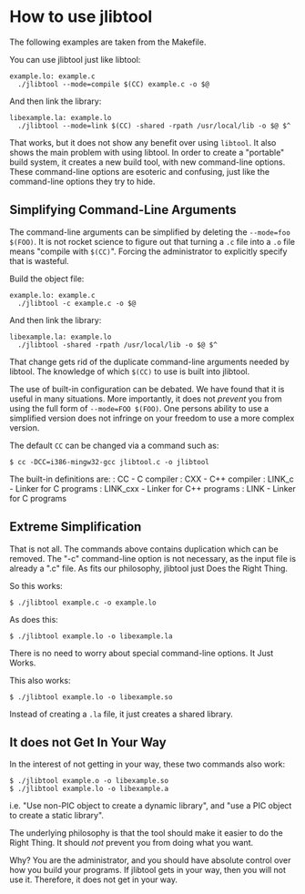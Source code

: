 # How to use jlibtool

The following examples are taken from the Makefile.

You can use jlibtool just like libtool:

    example.lo: example.c
      ./jlibtool --mode=compile $(CC) example.c -o $@

And then link the library:

    libexample.la: example.lo
      ./jlibtool --mode=link $(CC) -shared -rpath /usr/local/lib -o $@ $^

That works, but it does not show any benefit over using `libtool`.  It
also shows the main problem with using libtool.  In order to create a
"portable" build system, it creates a new build tool, with new
command-line options.  These command-line options are esoteric and
confusing, just like the command-line options they try to hide.

## Simplifying Command-Line Arguments

The command-line arguments can be simplified by deleting the
`--mode=foo $(FOO)`.  It is not rocket science to figure out that
turning a `.c` file into a `.o` file means "compile with `$(CC)`".
Forcing the administrator to explicitly specify that is wasteful.

Build the object file:

    example.lo: example.c
      ./jlibtool -c example.c -o $@

And then link the library:

    libexample.la: example.lo
      ./jlibtool -shared -rpath /usr/local/lib -o $@ $^

That change gets rid of the duplicate command-line arguments needed by
libtool.  The knowledge of which `$(CC)` to use is built into
jlibtool.

The use of built-in configuration can be debated.  We have found that
it is useful in many situations.  More importantly, it does not
_prevent_ you from using the full form of `--mode=FOO $(FOO)`.  One
persons ability to use a simplified version does not infringe on your
freedom to use a more complex version.

The default `CC` can be changed via a command such as:

    $ cc -DCC=i386-mingw32-gcc jlibtool.c -o jlibtool

The built-in definitions are:
: CC - C compiler
: CXX - C++ compiler
: LINK_c - Linker for C programs
: LINK_cxx - Linker for C++ programs
: LINK - Linker for C programs

## Extreme Simplification

That is not all.  The commands above contains duplication which can be
removed.  The "-c" command-line option is not necessary, as the input
file is already a ".c" file.  As fits our philosophy, jlibtool just
Does the Right Thing.

So this works:

    $ ./jlibtool example.c -o example.lo

As does this:

    $ ./jlibtool example.lo -o libexample.la

There is no need to worry about special command-line options.  It Just
Works.

This also works:

    $ ./jlibtool example.lo -o libexample.so

Instead of creating a `.la` file, it just creates a shared library.

## It does not Get In Your Way

In the interest of not getting in your way, these two commands also work:

    $ ./jlibtool example.o -o libexample.so
    $ ./jlibtool example.lo -o libexample.a

i.e. "Use non-PIC object to create a dynamic library", and "use a PIC
object to create a static library".

The underlying philosophy is that the tool should make it easier to do
the Right Thing.  It should _not_ prevent you from doing what you
want.

Why?  You are the administrator, and you should have absolute control
over how you build your programs.  If jlibtool gets in your way, then
you will not use it.  Therefore, it does not get in your way.
